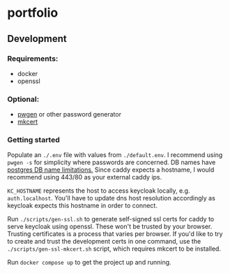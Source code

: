 # portfolio

## Development

### Requirements:

- docker
- openssl

### Optional:

- [pwgen](https://github.com/tytso/pwgen) or other password generator
- [mkcert](https://github.com/FiloSottile/mkcert)

### Getting started

Populate an `./.env` file with values from `./default.env`. I recommend using `pwgen -s` for simplicity where passwords are concerned. DB names have [postgres DB name limitations.](https://www.postgresql.org/docs/current/sql-syntax-lexical.html#SQL-SYNTAX-IDENTIFIERS) Since caddy expects a hostname, I would recommend using 443/80 as your external caddy ips.

`KC_HOSTNAME` represents the host to access keycloak locally, e.g. `auth.localhost`. You'll have to update dns host resolution accordingly as keycloak expects this hostname in order to connect.

Run `./scripts/gen-ssl.sh` to generate self-signed ssl certs for caddy to serve keycloak using openssl. These won't be trusted by your browser. Trusting certificates is a process that varies per browser.  If you'd like to try to create and trust the development certs in one command, use the `./scripts/gen-ssl-mkcert.sh` script, which requires mkcert to be installed.

Run `docker compose up` to get the project up and running.
